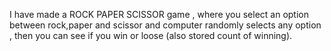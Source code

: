 I have made a ROCK PAPER SCISSOR game , where you select an option between rock,paper and scissor and computer randomly selects any option , then you can see if you win or loose (also stored count of winning).
